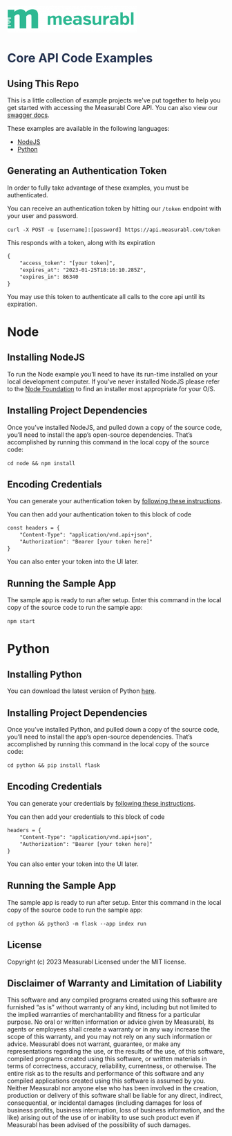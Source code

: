 <img src="logo.png" />


# <span style="color: #24324f">Core API Code Examples</span>

## Using This Repo
This is a little collection of example projects we've put together to help you get started with accessing the Measurabl Core API. You can also view our [swagger docs](https://api.measurabl.com/api-docs/index.html?urls.primaryName=Measurabl%20Core%20API%20Docs).

These examples are available in the following languages:

- [NodeJS](#node)
- [Python](#python)

<h2 id="credentials"> Generating an Authentication Token</h2>

In order to fully take advantage of these examples, you must be authenticated. 

You can receive an authentication token by hitting our `/token` endpoint with your user and password. 

`curl -X POST -u [username]:[password] https://api.measurabl.com/token` 

This responds with a token, along with its expiration 

```
{
    "access_token": "[your token]",
    "expires_at": "2023-01-25T18:16:10.285Z",
    "expires_in": 86340
}
```

You may use this token to authenticate all calls to the core api until its expiration.

<h1 id="node">Node </h1>

## Installing NodeJS

To run the Node example you’ll need to have its run-time installed on your local development computer. If you’ve never installed NodeJS please refer to the [Node Foundation](https://nodejs.org/en/download/) to find an installer most appropriate for your O/S.

## Installing Project Dependencies

Once you’ve installed NodeJS, and pulled down a copy of the source code, you’ll need to install the app’s open-source dependencies. That’s accomplished by running this command in the local copy of the source code:

`cd node && npm install`

## Encoding Credentials

You can generate your authentication token by [following these instructions](#credentials).

You can then add your authentication token to this block of code
```
const headers = {
    "Content-Type": "application/vnd.api+json",
    "Authorization": "Bearer [your token here]"
}
```
You can also enter your token into the UI later.

## Running the Sample App

The sample app is ready to run after setup. Enter this command in the local copy of the source code to run the sample app:

`npm start` 

<h1 id="python">Python</h1>

## Installing Python

You can download the latest version of Python [here](https://wiki.python.org/moin/BeginnersGuide/Download).

## Installing Project Dependencies

Once you’ve installed Python, and pulled down a copy of the source code, you’ll need to install the app’s open-source dependencies. That’s accomplished by running this command in the local copy of the source code:

`cd python && pip install flask`

## Encoding Credentials

You can generate your credentials by [following these instructions](#credentials).

You can then add your credentials to this block of code
```
headers = {
    "Content-Type": "application/vnd.api+json",
    "Authorization": "Bearer [your token here]"
}
```
You can also enter your token into the UI later.


## Running the Sample App

The sample app is ready to run after setup. Enter this command in the local copy of the source code to run the sample app:

`cd python && python3 -m flask --app index run` 


## License

Copyright (c) 2023 Measurabl Licensed under the MIT license.

## Disclaimer of Warranty and Limitation of Liability

This software and any compiled programs created using this software are furnished “as is” without warranty of any kind, including but not limited to the implied warranties of merchantability and fitness for a particular purpose. No oral or written information or advice given by Measurabl, its agents or employees shall create a warranty or in any way increase the scope of this warranty, and you may not rely on any such information or advice.
Measurabl does not warrant, guarantee, or make any representations regarding the use, or the results of the use, of this software, compiled programs created using this software, or written materials in terms of correctness, accuracy, reliability, currentness, or otherwise. The entire risk as to the results and performance of this software and any compiled applications created using this software is assumed by you. Neither Measurabl nor anyone else who has been involved in the creation, production or delivery of this software shall be liable for any direct, indirect, consequential, or incidental damages (including damages for loss of business profits, business interruption, loss of business information, and the like) arising out of the use of or inability to use such product even if Measurabl has been advised of the possibility of such damages.
